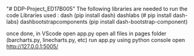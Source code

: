 "# DDP-Project_ED17B005" 
The following libraries are needed to run the code
Libraries used :
dash (pip install dash)
dashlabs (# pip install dash-labs)
dashbootstrapcomponents (pip install dash-bootstrap-component)


once done,
in VScode
open app.py
open all files in pages folder (barcharts.py, linecharts.py, etc)
run app.py using python console
open http://127.0.0.1:5005/
